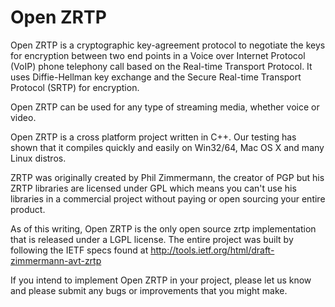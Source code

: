 # Open ZRTP

Open ZRTP is a cryptographic key-agreement protocol to negotiate the keys for encryption between two end points in a Voice over Internet Protocol (VoIP) phone telephony call based on the Real-time Transport Protocol. It uses Diffie-Hellman key exchange and the Secure Real-time Transport Protocol (SRTP) for encryption.

Open ZRTP can be used for any type of streaming media, whether voice or video.

Open ZRTP is a cross platform project written in C++. Our testing has shown that it compiles quickly and easily on Win32/64, Mac OS X and many Linux distros.

ZRTP was originally created by Phil Zimmermann, the creator of PGP but his ZRTP libraries are licensed under GPL which means you can't use his libraries in a commercial project without paying or open sourcing your entire product.

As of this writing, Open ZRTP is the only open source zrtp implementation that is released under a LGPL license. The entire project was built by following the IETF specs found at http://tools.ietf.org/html/draft-zimmermann-avt-zrtp

If you intend to implement Open ZRTP in your project, please let us know and please submit any bugs or improvements that you might make.
